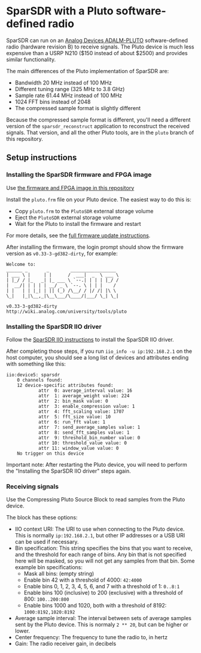# SparSDR with a Pluto software-defined radio

SparSDR can run on an [Analog Devices ADALM-PLUTO](https://www.analog.com/en/design-center/evaluation-hardware-and-software/evaluation-boards-kits/ADALM-PLUTO.html)
software-defined radio (hardware revision B) to receive signals. The Pluto
device is much less expensive than a USRP N210 ($150 instead of about $2500) and
provides similar functionality.

The main differences of the Pluto implementation of SparSDR are:

* Bandwidth 20 MHz instead of 100 MHz
* Different tuning range (325 MHz to 3.8 GHz)
* Sample rate 61.44 MHz instead of 100 MHz
* 1024 FFT bins instead of 2048
* The compressed sample format is slightly different

Because the compressed sample format is different, you'll need a different
version of the `sparsdr_reconstruct` application to reconstruct the received
signals. That version, and all the other Pluto tools, are in the `pluto` branch
of this repository.

## Setup instructions

### Installing the SparSDR firmware and FPGA image

Use [the firmware and FPGA image in this repository](../fpga_images/Pluto/v1/)

Install the `pluto.frm` file on your Pluto device. The easiest way to do this
is:

* Copy `pluto.frm` to the `PlutoSDR` external storage volume
* Eject the `PlutoSDR` external storage volume
* Wait for the Pluto to install the firmware and restart

For more details, see the [full firmware update instructions](https://wiki.analog.com/university/tools/pluto/users/firmware).

After installing the firmware, the login prompt should show the firmware version
as `v0.33-3-gd382-dirty`, for example:

```
Welcome to:
______ _       _        _________________
| ___ \ |     | |      /  ___|  _  \ ___ \
| |_/ / |_   _| |_ ___ \ `--.| | | | |_/ /
|  __/| | | | | __/ _ \ `--. \ | | |    /
| |   | | |_| | || (_) /\__/ / |/ /| |\ \
\_|   |_|\__,_|\__\___/\____/|___/ \_| \_|

v0.33-3-gd382-dirty
http://wiki.analog.com/university/tools/pluto
```

### Installing the SparSDR IIO driver

Follow the [SparSDR IIO instructions](../pluto_sparsdr_iio/README.md) to install the SparSDR IIO driver.

After completing those steps, if you run `iio_info -u ip:192.168.2.1` on the
host computer, you should see a long list of devices and attributes ending with
something like this:

```
iio:device5: sparsdr
    0 channels found:
    12 device-specific attributes found:
            attr  0: average_interval value: 16
            attr  1: average_weight value: 224
            attr  2: bin_mask value: 0
            attr  3: enable_compression value: 1
            attr  4: fft_scaling value: 1707
            attr  5: fft_size value: 10
            attr  6: run_fft value: 1
            attr  7: send_average_samples value: 1
            attr  8: send_fft_samples value: 1
            attr  9: threshold_bin_number value: 0
            attr 10: threshold_value value: 0
            attr 11: window_value value: 0
    No trigger on this device
```

Important note: After restarting the Pluto device, you will need to perform the
"Installing the SparSDR IIO driver" steps again.

### Receiving signals

Use the Compressing Pluto Source Block to read samples from the Pluto device.

The block has these options:

* IIO context URI: The URI to use when connecting to the Pluto device. This is
  normally `ip:192.168.2.1`, but other IP addresses or a USB URI can be used if
  necessary.
* Bin specification: This string specifies the bins that you want to receive,
  and the threshold for each range of bins. Any bin that is not specified here
  will be masked, so you will not get any samples from that bin.
  Some example bin specifications:
   * Mask all bins: (empty string)
   * Enable bin 42 with a threshold of 4000: `42:4000`
   * Enable bins 0, 1, 2, 3, 4, 5, 6, and 7 with a threshold of 1: `0..8:1`
   * Enable bins 100 (inclusive) to 200 (exclusive) with a threshold
     of 800: `100..200:800`
   * Enable bins 1000 and 1020, both with a threshold of 8192:
     `1000:8192,1020:8192`
 * Average sample interval: The interval between sets of average samples sent
   by the Pluto device. This is normaly `2 ** 20`, but can be higher or lower.
 * Center frequency: The frequency to tune the radio to, in hertz
 * Gain: The radio receiver gain, in decibels
